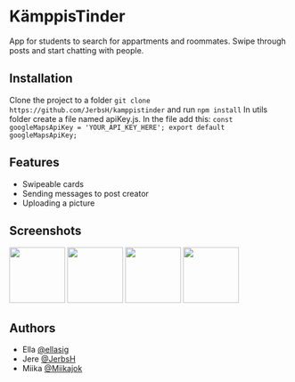 # KämppisTinder

App for students to search for appartments and roommates. Swipe through posts and start chatting with people.


## Installation

Clone the project to a folder ```git clone https://github.com/JerbsH/kamppistinder``` and run ```npm install```
In utils folder create a file named apiKey.js. In the file add this:
```const googleMapsApiKey = 'YOUR_API_KEY_HERE'; export default googleMapsApiKey;```

## Features

- Swipeable cards
- Sending messages to post creator
- Uploading a picture
## Screenshots
<img src="./assets/screenshots/login-screen.jpg" width="100">
<img src="./assets/screenshots/swipecards.jpg" width="100">
<img src="./assets/screenshots/mylikes.jpg" width="100">
<img src="./assets/screenshots/comments.jpg" width="100">


## Authors

- Ella [@ellasig](https://github.com/ellasig)
- Jere [@JerbsH](https://github.com/JerbsH)
- Miika [@Miikajok](https://github.com/MiikaJok)

